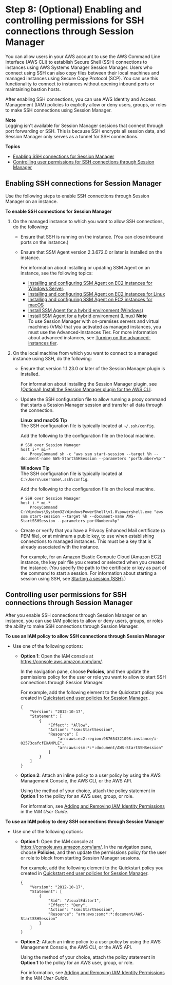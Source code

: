 # Step 8: \(Optional\) Enabling and controlling permissions for SSH connections through Session Manager<a name="session-manager-getting-started-enable-ssh-connections"></a>

You can allow users in your AWS account to use the AWS Command Line Interface \(AWS CLI\) to establish Secure Shell \(SSH\) connections to instances using AWS Systems Manager Session Manager\. Users who connect using SSH can also copy files between their local machines and managed instances using Secure Copy Protocol \(SCP\)\. You can use this functionality to connect to instances without opening inbound ports or maintaining bastion hosts\.

After enabling SSH connections, you can use AWS Identity and Access Management \(IAM\) policies to explictly allow or deny users, groups, or roles to make SSH connections using Session Manager\.

**Note**  
Logging isn't available for Session Manager sessions that connect through port forwarding or SSH\. This is because SSH encrypts all session data, and Session Manager only serves as a tunnel for SSH connections\.

**Topics**
+ [Enabling SSH connections for Session Manager](#ssh-connections-enable)
+ [Controlling user permissions for SSH connections through Session Manager](#ssh-connections-permissions)

## Enabling SSH connections for Session Manager<a name="ssh-connections-enable"></a>

Use the following steps to enable SSH connections through Session Manager on an instance\. 

**To enable SSH connections for Session Manager**

1. On the managed instance to which you want to allow SSH connections, do the following:
   + Ensure that SSH is running on the instance\. \(You can close inbound ports on the instance\.\)
   + Ensure that SSM Agent version 2\.3\.672\.0 or later is installed on the instance\.

     For information about installing or updating SSM Agent on an instance, see the following topics:
     + [Installing and configuring SSM Agent on EC2 instances for Windows Server](sysman-install-ssm-win.md)\.
     +  [Installing and configuring SSM Agent on EC2 instances for Linux](sysman-install-ssm-agent.md) 
     + [Installing and configuring SSM Agent on EC2 instances for macOS](install-ssm-agent-macos.md) 
     +  [Install SSM Agent for a hybrid environment \(Windows\)](sysman-install-managed-win.md) 
     + [Install SSM Agent for a hybrid environment \(Linux\)](sysman-install-managed-linux.md)
**Note**  
To use Session Manager with on\-premises servers and virtual machines \(VMs\) that you activated as managed instances, you must use the Advanced\-Instances Tier\. For more information about advanced instances, see [Turning on the advanced\-instances tier](systems-manager-managedinstances-advanced.md)\.

1. On the local machine from which you want to connect to a managed instance using SSH, do the following:
   + Ensure that version 1\.1\.23\.0 or later of the Session Manager plugin is installed\.

     For information about installing the Session Manager plugin, see [\(Optional\) Install the Session Manager plugin for the AWS CLI](session-manager-working-with-install-plugin.md)\.
   + Update the SSH configuration file to allow running a proxy command that starts a Session Manager session and transfer all data through the connection\.

     **Linux and macOS**
**Tip**  
The SSH configuration file is typically located at `~/.ssh/config`\.

     Add the following to the configuration file on the local machine\.

     ```
     # SSH over Session Manager
     host i-* mi-*
         ProxyCommand sh -c "aws ssm start-session --target %h --document-name AWS-StartSSHSession --parameters 'portNumber=%p'"
     ```

      **Windows** 
**Tip**  
The SSH configuration file is typically located at `C:\Users\username\.ssh\config`\.

     Add the following to the configuration file on the local machine\.

     ```
     # SSH over Session Manager
     host i-* mi-*
         ProxyCommand C:\Windows\System32\WindowsPowerShell\v1.0\powershell.exe "aws ssm start-session --target %h --document-name AWS-StartSSHSession --parameters portNumber=%p"
     ```
   + Create or verify that you have a Privacy Enhanced Mail certificate \(a PEM file\), or at minimum a public key, to use when establishing connections to managed instances\. This must be a key that is already associated with the instance\. 

     For example, for an Amazon Elastic Compute Cloud \(Amazon EC2\) instance, the key pair file you created or selected when you created the instance\. \(You specify the path to the certificate or key as part of the command to start a session\. For information about starting a session using SSH, see [Starting a session \(SSH\)](session-manager-working-with-sessions-start.md#sessions-start-ssh)\.\)

## Controlling user permissions for SSH connections through Session Manager<a name="ssh-connections-permissions"></a>

After you enable SSH connections through Session Manager on an instance, you can use IAM policies to allow or deny users, groups, or roles the ability to make SSH connections through Session Manager\. 

**To use an IAM policy to allow SSH connections through Session Manager**
+ Use one of the following options:
  + **Option 1**: Open the IAM console at [https://console\.aws\.amazon\.com/iam/](https://console.aws.amazon.com/iam/)\. 

    In the navigation pane, choose **Policies**, and then update the permissions policy for the user or role you want to allow to start SSH connections through Session Manager\. 

    For example, add the following element to the Quickstart policy you created in [Quickstart end user policies for Session Manager](getting-started-restrict-access-quickstart.md#restrict-access-quickstart-end-user)\.\.

    ```
    {
        "Version": "2012-10-17",
        "Statement": [
            {
                "Effect": "Allow",
                "Action": "ssm:StartSession",
                "Resource": [
                    "arn:aws:ec2:region:987654321098:instance/i-02573cafcfEXAMPLE",
                    "arn:aws:ssm:*:*:document/AWS-StartSSHSession"
                ]
            }
        ]
    }
    ```
  + **Option 2**: Attach an inline policy to a user policy by using the AWS Management Console, the AWS CLI, or the AWS API\.

    Using the method of your choice, attach the policy statement in **Option 1** to the policy for an AWS user, group, or role\.

    For information, see [Adding and Removing IAM Identity Permissions](https://docs.aws.amazon.com/IAM/latest/UserGuide/access_policies_manage-attach-detach.html) in the *IAM User Guide*\.

**To use an IAM policy to deny SSH connections through Session Manager**
+ Use one of the following options:
  + **Option 1**: Open the IAM console at [https://console\.aws\.amazon\.com/iam/](https://console.aws.amazon.com/iam/)\. In the navigation pane, choose **Policies**, and then update the permissions policy for the user or role to block from starting Session Manager sessions\. 

    For example, add the following element to the Quickstart policy you created in [Quickstart end user policies for Session Manager](getting-started-restrict-access-quickstart.md#restrict-access-quickstart-end-user)\.

    ```
    {
        "Version": "2012-10-17",
        "Statement": [
            {
                "Sid": "VisualEditor1",
                "Effect": "Deny",
                "Action": "ssm:StartSession",
                "Resource": "arn:aws:ssm:*:*:document/AWS-StartSSHSession"
            }
        ]
    }
    ```
  + **Option 2**: Attach an inline policy to a user policy by using the AWS Management Console, the AWS CLI, or the AWS API\.

    Using the method of your choice, attach the policy statement in **Option 1** to the policy for an AWS user, group, or role\.

    For information, see [Adding and Removing IAM Identity Permissions](https://docs.aws.amazon.com/IAM/latest/UserGuide/access_policies_manage-attach-detach.html) in the *IAM User Guide*\.